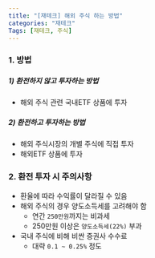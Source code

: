 ```yaml
---
title: "[재테크] 해외 주식 하는 방법"
categories: "재테크"
Tags: [재테크, 주식]
---
```




### 1. 방법

##### 1) 환전하지 않고 투자하는 방법

- 해외 주식 관련 국내ETF 상품에 투자

##### 2) 환전하고 투자하는 방법

- 해외 주식시장의 개별 주식에 직접 투자
- 해외ETF 상품에 투자



### 2. 환전 투자 시 주의사항

- 환율에 따라 수익률이 달라질 수 있음
- 해외 주식의 경우 양도소득세를 고려해야 함
  - 연간 `250만원`까지는 비과세
  - 250만원 이상은 `양도소득세(22%)` 부과
- 국내 주식에 비해 비싼 증권사 수수료
  - 대략 `0.1 ~ 0.25%` 정도


